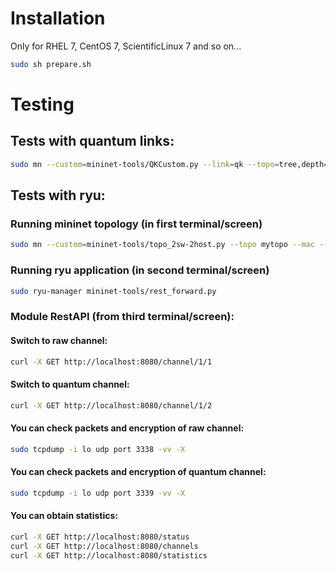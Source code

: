 # Installation

Only for RHEL 7, CentOS 7, ScientificLinux 7 and so on...

```bash
sudo sh prepare.sh
``` 

# Testing

## Tests with quantum links:
```bash
sudo mn --custom=mininet-tools/QKCustom.py --link=qk --topo=tree,depth=2,fanout=3
```

## Tests with ryu:

### Running mininet topology (in first terminal/screen)
```bash
sudo mn --custom=mininet-tools/topo_2sw-2host.py --topo mytopo --mac --controller remote --switch ovs
```

### Running ryu application (in second terminal/screen)
```bash
sudo ryu-manager mininet-tools/rest_forward.py
```

### Module RestAPI (from third terminal/screen):
#### Switch to raw channel:
```bash
curl -X GET http://localhost:8080/channel/1/1
```
#### Switch to quantum channel:
```bash
curl -X GET http://localhost:8080/channel/1/2
```

#### You can check packets and encryption of raw channel:
```bash
sudo tcpdump -i lo udp port 3338 -vv -X
```
#### You can check packets and encryption of quantum channel:
```bash
sudo tcpdump -i lo udp port 3339 -vv -X
```

#### You can obtain statistics:
```bash
curl -X GET http://localhost:8080/status
curl -X GET http://localhost:8080/channels
curl -X GET http://localhost:8080/statistics
```
